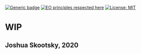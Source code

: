  [![Generic badge](https://img.shields.io/badge/npm-v1.0.0-blue.svg)](https://shields.io/) [![EO principles respected here](http://www.elegantobjects.org/badge.svg)](http://www.elegantobjects.org) [![License: MIT](https://img.shields.io/badge/License-MIT-blue.svg)](https://opensource.org/licenses/MIT)

# WIP
## Joshua Skootsky, 2020



